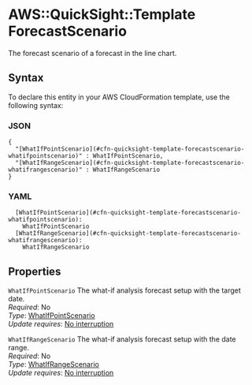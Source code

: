 # AWS::QuickSight::Template ForecastScenario<a name="aws-properties-quicksight-template-forecastscenario"></a>

The forecast scenario of a forecast in the line chart\.

## Syntax<a name="aws-properties-quicksight-template-forecastscenario-syntax"></a>

To declare this entity in your AWS CloudFormation template, use the following syntax:

### JSON<a name="aws-properties-quicksight-template-forecastscenario-syntax.json"></a>

```
{
  "[WhatIfPointScenario](#cfn-quicksight-template-forecastscenario-whatifpointscenario)" : WhatIfPointScenario,
  "[WhatIfRangeScenario](#cfn-quicksight-template-forecastscenario-whatifrangescenario)" : WhatIfRangeScenario
}
```

### YAML<a name="aws-properties-quicksight-template-forecastscenario-syntax.yaml"></a>

```
  [WhatIfPointScenario](#cfn-quicksight-template-forecastscenario-whatifpointscenario):
    WhatIfPointScenario
  [WhatIfRangeScenario](#cfn-quicksight-template-forecastscenario-whatifrangescenario):
    WhatIfRangeScenario
```

## Properties<a name="aws-properties-quicksight-template-forecastscenario-properties"></a>

`WhatIfPointScenario` <a name="cfn-quicksight-template-forecastscenario-whatifpointscenario"></a>
The what\-if analysis forecast setup with the target date\.  
_Required_: No  
_Type_: [WhatIfPointScenario](aws-properties-quicksight-template-whatifpointscenario.md)  
_Update requires_: [No interruption](https://docs.aws.amazon.com/AWSCloudFormation/latest/UserGuide/using-cfn-updating-stacks-update-behaviors.html#update-no-interrupt)

`WhatIfRangeScenario` <a name="cfn-quicksight-template-forecastscenario-whatifrangescenario"></a>
The what\-if analysis forecast setup with the date range\.  
_Required_: No  
_Type_: [WhatIfRangeScenario](aws-properties-quicksight-template-whatifrangescenario.md)  
_Update requires_: [No interruption](https://docs.aws.amazon.com/AWSCloudFormation/latest/UserGuide/using-cfn-updating-stacks-update-behaviors.html#update-no-interrupt)

